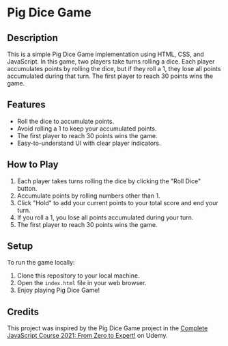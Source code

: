 # Pig Dice Game

## Description

This is a simple Pig Dice Game implementation using HTML, CSS, and JavaScript. In this game, two players take turns rolling a dice. Each player accumulates points by rolling the dice, but if they roll a 1, they lose all points accumulated during that turn. The first player to reach 30 points wins the game.

## Features

-   Roll the dice to accumulate points.
-   Avoid rolling a 1 to keep your accumulated points.
-   The first player to reach 30 points wins the game.
-   Easy-to-understand UI with clear player indicators.

## How to Play

1. Each player takes turns rolling the dice by clicking the "Roll Dice" button.
2. Accumulate points by rolling numbers other than 1.
3. Click "Hold" to add your current points to your total score and end your turn.
4. If you roll a 1, you lose all points accumulated during your turn.
5. The first player to reach 30 points wins the game.

## Setup

To run the game locally:

1. Clone this repository to your local machine.
2. Open the `index.html` file in your web browser.
3. Enjoy playing Pig Dice Game!

## Credits

This project was inspired by the Pig Dice Game project in the [Complete JavaScript Course 2021: From Zero to Expert!](https://www.udemy.com/course/the-complete-javascript-course/) on Udemy.
